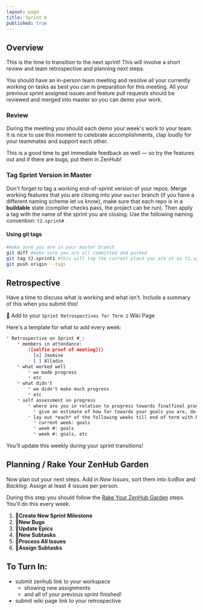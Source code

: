 ```yaml
---
layout: page
title: Sprint 6
published: true
---
```



## Overview 

This is the time to transition to the next sprint!  This will involve a short review and team retrospective and planning next steps. 

You should have an in-person team meeting and resolve all your currently working on tasks as best you can in preparation for this meeting.  All your previous sprint assigned issues and feature pull requests should be reviewed and merged into master so you can demo your work.

### Review

During the meeting you should each demo your week's work to your team. It is nice to use this moment to celebrate accomplishments, clap loudly for your teammates and support each other.

This is a good time to get immediate feedback as well — so try the features out and if there are bugs, put them in ZenHub!

### Tag Sprint Version in Master

Don't forget to tag a working end-of-sprint version of your repos. Merge working features that you are closing into your `master` branch (if you have a different naming scheme let us know),  make sure that each repo is in a **buildable** state (compiler checks pass, the project can be run).  Then apply a tag with the name of the sprint you are closing. Use the following naming convention: `t2.sprint#` 

#### Using git tags

```bash
#make sure you are in your master branch
git diff #make sure you are all committed and pushed
git tag t2.sprint1 #this will tag the current place you are at as t2.sprint1
git push origin --tags
```

## Retrospective 

Have a time to discuss what is working and what isn't.  Include a summary of this when you submit this!

🚀 Add to your `Sprint Retrospectives for Term 2` Wiki Page

Here's a template for what to add every week:

```markdown
* Retrospective on Sprint #_: 
    * members in attendance:
        ![selfie proof of meeting]()
        - [x] Jasmine
        - [ ] Alladin
    * what worked well
        * we made progress
        * etc
    * what didn't
        * we didn't make much progress
        * etc
    * self assessment on progress
        * where are you in relation to progress towards finalfinal product? 
          * give an estimate of how far towards your goals you are, do you think you're on track? 
        * lay out *each* of the following weeks till end of term with brief goals for each
          * current week: goals
          * week #: goals
          * week #: goals, etc
```

You'll update this weekly during your sprint transitions! 



## Planning / Rake Your ZenHub Garden

Now plan out your next steps.  Add in *New Issues*, sort them into *IceBox* and *Backlog*.  Assign at least 4 issues per person.

During this step you should follow the [Rake Your ZenHub Garden](wiring-start-sprint#rake-your-zenhub-garden) steps. You'll do this every week.

1. 🚀**Create New Sprint Milestone**
1. 🚀**New Bugs**
1. 🚀**Update Epics**
1. 🚀**New Subtasks**
1. 🚀**Process All Issues**
1. 🚀**Assign Subtasks**

## To Turn In:
* submit zenhub link to your workspace
    * showing new assignments
    * and all of your previous sprint finished!
* submit wiki page link to your retrospective